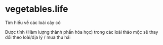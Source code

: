 # vegetables.life
Tìm hiểu về các loài cây cỏ


Dược tính (Hàm lượng thành phần hóa học) trong các loài thảo mộc sẽ thay đổi theo loài/địa lý / mua thu hái
